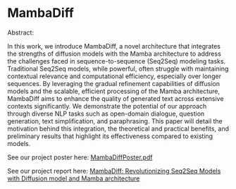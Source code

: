 # MambaDiff
Abstract:

In this work, we introduce MambaDiff, a novel architecture that integrates the strengths of diffusion models with the Mamba architecture to address the challenges faced in sequence-to-sequence (Seq2Seq) modeling tasks. Traditional Seq2Seq models, while powerful, often struggle with maintaining contextual relevance and computational efficiency, especially over longer sequences. By leveraging the gradual refinement capabilities of diffusion models and the scalable, efficient processing of the Mamba architecture, MambaDiff aims to enhance the quality of generated text across extensive contexts significantly. We demonstrate the potential of our approach through diverse NLP tasks such as open-domain dialogue, question generation, text simplification, and paraphrasing. This paper will detail the motivation behind this integration, the theoretical and practical benefits, and preliminary results that highlight its effectiveness compared to existing models.

See our project poster here:
[MambaDiffPoster.pdf](https://github.com/XiyahC/MambaDiff/blob/67814036f82558d9464cdcc370d84ab57117b45a/MambaPoster.pdf)

See our project report here:
[MambaDiff: Revolutionizing Seq2Seq Models with Diffusion model and Mamba architecture](https://github.com/XiyahC/MambaDiff/blob/d1a08d0af1a84309b7f7bb1d5c5c3c461bc7d749/Final_Report_MambaDiff__Revolutionizing_Seq2Seq_Models_with_Diffusion_Model_and_Mamba_Architectures.pdf)
